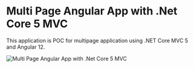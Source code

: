 # Multi Page Angular App with .Net Core 5 MVC

This application is POC for multipage application using .NET Core MVC 5 and Angular 12.


![Multi Page Angular App with .Net Core 5 MVC](https://www.youtube.com/watch?v=sezpcaWhgzk&feature=youtu.be&hd=1 "Multi Page Angular App with .Net Core 5 MVC")
